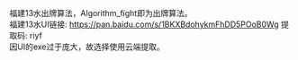 福建13水出牌算法，Algorithm_fight即为出牌算法。  
福建13水UI链接: https://pan.baidu.com/s/1BKXBdohykmFhDD5POoB0Wg 提取码: riyf  
因UI的exe过于庞大，故选择使用云端提取。
